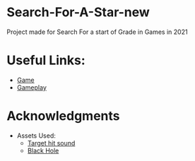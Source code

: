 # Search-For-A-Star-new
Project made for Search For a start of Grade in Games in 2021

# Useful Links:

* [Game](https://toscan0.itch.io/ufo-game)
* [Gameplay](https://www.youtube.com/watch?v=cRlUYpBwexs&feature=emb_title&ab_channel=TiagoHenriques)

# Acknowledgments
* Assets Used:
	* [Target hit sound](https://opengameart.org/content/smithing-sound)
	* [Black Hole](https://www.youtube.com/watch?v=g9ey3jQna9g)
